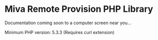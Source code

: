 # Miva Remote Provision PHP Library


Documentation coming soon to a computer screen near you...

Minimum PHP version: 5.3.3 (Requires curl extension)
